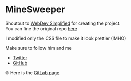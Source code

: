# MineSweeper

Shoutout to [WebDev Simplified](https://www.youtube.com/c/WebDevSimplified) for creating the project.  
You can fine the original repo [here](https://github.com/WebDevSimplified/JavaScript-Simplified-Advanced-Projects/tree/main/15-minesweeper)

I modified only the CSS file to make it look prettier (IMHO)

Make sure to follow him and me  
+ [Twitter](https://twitter.com/GuardaMichele)
+ [GitHub](https://github.com/MikeRedfox)

🌐 Here is the [GitLab page](https://mikeredfox.gitlab.io/minesweeper/)
